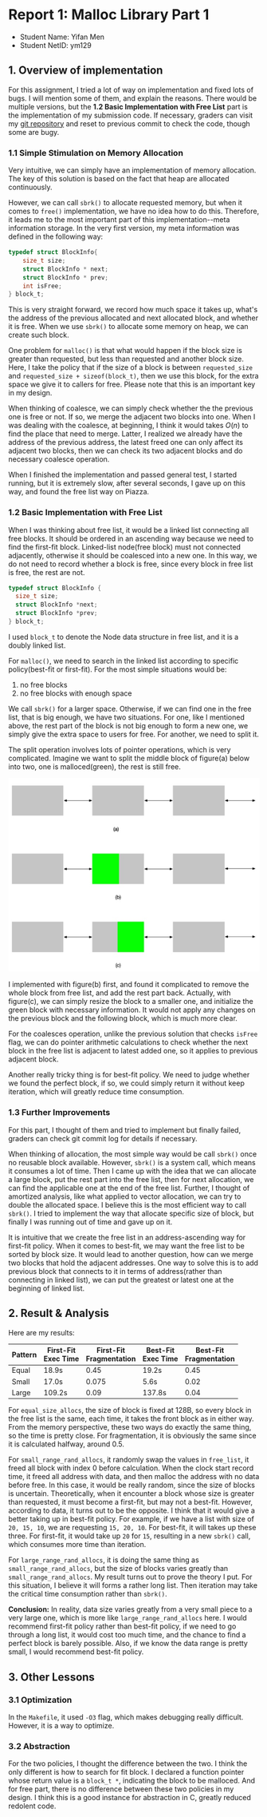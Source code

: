 # Report 1: Malloc Library Part 1

- Student Name: Yifan Men
- Student NetID: ym129

## 1. Overview of implementation

For this assignment, I tried a lot of way on implementation and fixed lots of bugs. I will mention some of them, and explain the reasons. There would be multiple versions, but the **1.2 Basic Implementation with Free List** part is the implementation of my submission code. If necessary, graders can visit my [git repository](https://github.com/menyf/ECE650/tree/master/HW01_malloc_impl) and reset to previous commit to check the code, though some are bugy.

### 1.1 Simple Stimulation on Memory Allocation

Very intuitive, we can simply have an implementation of memory allocation. The key of this solution is based on the fact that heap are allocated continuously. 

However, we can call `sbrk()` to allocate requested memory, but when it comes to `free()` implementation, we have no idea how to do this. Therefore, it leads me to the most important part of this implementation--meta information storage. In the very first version, my meta information was defined in the following way:

```C
typedef struct BlockInfo{
    size_t size;
    struct BlockInfo * next;
    struct BlockInfo * prev;
    int isFree;
} block_t;
```

This is very straight forward, we record how much space it takes up, what's the address of the previous allocated and next allocated block, and whether it is free. When we use `sbrk()` to allocate some memory on heap, we can create such block.

One problem for `malloc()` is that what would happen if the block size is greater than requested, but less than requested and another block size. Here, I take the policy that if the size of a block is between `requested_size` and `requested_size + sizeof(block_t)`, then we use this block, for the extra space we give it to callers for free. Please note that this is an important key in my design.

When thinking of coalesce, we can simply check whether the the previous one is free or not. If so, we merge the adjacent two blocks into one. When I was dealing with the coalesce, at beginning, I think it would takes $O(n)$ to find the place that need to merge. Latter, I realized we already have the address of the previous address, the latest freed one can only affect its adjacent two blocks, then we can check its two adjacent blocks and do necessary coalesce operation. 

When I finished the implementation and passed general test, I started running, but it is extremely slow, after several seconds, I gave up on this way, and found the free list way on Piazza.

### 1.2 Basic Implementation with Free List

When I was thinking about free list, it would be a linked list connecting all free blocks. It should be ordered in an ascending way because we need to find the first-fit block. Linked-list node(free block) must not connected adjacently, otherwise it should be coalesced into a new one. In this way, we do not need to record whether a block is free, since every block in free list is free, the rest are not.

```C
typedef struct BlockInfo {
  size_t size;
  struct BlockInfo *next;
  struct BlockInfo *prev;
} block_t;
```

I used `block_t` to denote the Node data structure in free list, and it is a doubly linked list. 

For `malloc()`, we need to search in the linked list according to specific policy(best-fit or first-fit). For the most simple situations would be:

1. no free blocks
2. no free blocks with enough space

We call `sbrk()` for a larger space. Otherwise, if we can find one in the free list, that is big enough, we have two situations. For one, like I mentioned above, the rest part of the block is not big enough to form a new one, we simply give the extra space to users for free. For another, we need to split it. 

The split operation involves lots of pointer operations, which is very complicated. Imagine we want to split the middle block of figure(a) below into two, one is malloced(green), the rest is still free.

![](media/15482951749869/15482982626811.jpg)

I implemented with figure(b) first, and found it complicated to remove the whole block from free list, and add the rest part back. Actually, with figure(c), we can simply resize the block to a smaller one, and initialize the green block with necessary information. It would not apply any changes on the previous block and the following block, which is much more clear.

For the coalesces operation, unlike the previous solution that checks `isFree` flag, we can do pointer arithmetic calculations to check whether the next block in the free list is adjacent to latest added one, so it applies to previous adjacent block.

Another really tricky thing is for best-fit policy. We need to judge whether we found the perfect block, if so, we could simply return it without keep iteration, which will greatly reduce time consumption.

### 1.3 Further Improvements

For this part, I thought of them and tried to implement but finally failed, graders can check git commit log for details if necessary.

When thinking of allocation, the most simple way would be call `sbrk()` once no reusable block available. However, `sbrk()` is a system call, which means it consumes a lot of time. Then I came up with the idea that we can allocate a large block, put the rest part into the free list, then for next allocation, we can find the applicable one at the end of the free list. Further, I thought of amortized analysis, like what applied to vector allocation, we can try to double the allocated space. I believe this is the most efficient way to call `sbrk()`. I tried to implement the way that allocate specific size of block, but finally I was running out of time and gave up on it.

It is intuitive that we create the free list in an address-ascending way for first-fit policy. When it comes to best-fit, we may want the free list to be sorted by block size. It would lead to another question, how can we merge two blocks that hold the adjacent addresses. One way to solve this is to add previous block that connects to it in terms of address(rather than connecting in linked list), we can put the greatest or latest one at the beginning of linked list. 


## 2. Result & Analysis

Here are my results:

| Pattern | First-Fit<Br>Exec Time | First-Fit<Br>Fragmentation | Best-Fit<Br>Exec Time | Best-Fit<Br>Fragmentation |
| --- | --- | --- | --- | --- |
| Equal | 18.9s | 0.45 | 19.2s | 0.45 |
| Small | 17.0s | 0.075 | 5.6s | 0.02 |
| Large | 109.2s | 0.09 | 137.8s | 0.04 |


For `equal_size_allocs`, the size of block is fixed at 128B, so every block in the free list is the same, each time, it takes the front block as in either way. From the memory perspective, these two ways do exactly the same thing, so the time is pretty close. For fragmentation, it is obviously the same since it is calculated halfway, around 0.5.

For `small_range_rand_allocs`, it randomly swap the values in `free_list`, it freed all block with index 0 before calculation. When the clock start record time, it freed all address with data, and then malloc the address with no data before free. In this case, it would be really random, since the size of blocks is uncertain. Theoretically, when it encounter a block whose size is greater than requested, it must become a first-fit, but may not a best-fit. However, according to data, it turns out to be the opposite. I think that it would give a better taking up in best-fit policy. For example, if we have a list with size of `20, 15, 10`, we are requesting `15, 20, 10`. For best-fit, it will takes up these three. For first-fit, it would take up `20` for `15`, resulting in a new `sbrk()` call, which consumes more time than iteration.
 

For `large_range_rand_allocs`, it is doing the same thing as `small_range_rand_allocs`, but the size of blocks varies greatly than `small_range_rand_allocs`. My result turns out to prove the theory I put. For this situation, I believe it will forms a rather long list. Then iteration may take the critical time consumption rather than `sbrk()`.


**Conclusion:** In reality, data size varies greatly from a very small piece to a very large one, which is more like `large_range_rand_allocs` here. I would recommend first-fit policy rather than best-fit policy, if we need to go through a long list, it would cost too much time, and the chance to find a perfect block is barely possible. Also, if we know the data range is pretty small, I would recommend best-fit policy.


## 3. Other Lessons

### 3.1 Optimization
In the `Makefile`, it used `-O3` flag, which makes debugging really difficult. However, it is a way to optimize.

### 3.2 Abstraction
For the two policies, I thought the difference between the two. I think the only different is how to search for fit block. I declared a function pointer whose return value is a `block_t *`, indicating the block to be malloced. And for free part, there is no difference between these two policies in my design. I think this is a good instance for abstraction in C, greatly reduced redolent code.
